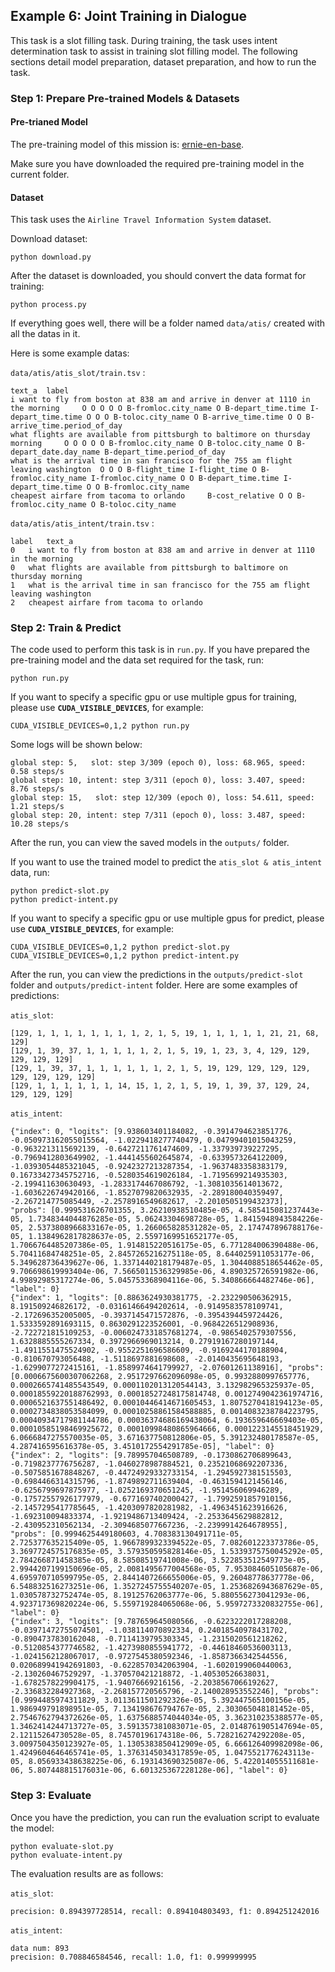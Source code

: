 ## Example 6: Joint Training in Dialogue
This task is a slot filling task. During training, the task uses intent determination task to assist in training slot filling model. The following sections detail model preparation, dataset preparation, and how to run the task.

### Step 1: Prepare Pre-trained Models & Datasets

#### Pre-trianed Model

The pre-training model of this mission is: [ernie-en-base](https://github.com/PaddlePaddle/PALM/tree/r0.3-api).

Make sure you have downloaded the required pre-training model in the current folder.


#### Dataset

This task uses the `Airline Travel Information System` dataset. 
 
Download dataset:
```shell
python download.py
```

After the dataset is downloaded, you should convert the data format for training:
```shell
python process.py
```

If everything goes well, there will be a folder named `data/atis/`  created with all the datas in it.

Here is some example datas:

`data/atis/atis_slot/train.tsv` :
```
text_a	label
i want to fly from boston at 838 am and arrive in denver at 1110 in the morning 	O O O O O B-fromloc.city_name O B-depart_time.time I-depart_time.time O O O B-toloc.city_name O B-arrive_time.time O O B-arrive_time.period_of_day 
what flights are available from pittsburgh to baltimore on thursday morning 	O O O O O B-fromloc.city_name O B-toloc.city_name O B-depart_date.day_name B-depart_time.period_of_day 
what is the arrival time in san francisco for the 755 am flight leaving washington 	O O O B-flight_time I-flight_time O B-fromloc.city_name I-fromloc.city_name O O B-depart_time.time I-depart_time.time O O B-fromloc.city_name 
cheapest airfare from tacoma to orlando 	B-cost_relative O O B-fromloc.city_name O B-toloc.city_name 
```

`data/atis/atis_intent/train.tsv` :
```
label	text_a
0	i want to fly from boston at 838 am and arrive in denver at 1110 in the morning
0	what flights are available from pittsburgh to baltimore on thursday morning
1	what is the arrival time in san francisco for the 755 am flight leaving washington
2	cheapest airfare from tacoma to orlando
```

### Step 2: Train & Predict

The code used to perform this task is in `run.py`. If you have prepared the pre-training model and the data set required for the task, run:

```shell
python run.py
```

If you want to specify a specific gpu or use multiple gpus for training, please use **`CUDA_VISIBLE_DEVICES`**, for example:

```shell
CUDA_VISIBLE_DEVICES=0,1,2 python run.py
```

Some logs will be shown below:

```
global step: 5,   slot: step 3/309 (epoch 0), loss: 68.965, speed: 0.58 steps/s
global step: 10, intent: step 3/311 (epoch 0), loss: 3.407, speed: 8.76 steps/s
global step: 15,   slot: step 12/309 (epoch 0), loss: 54.611, speed: 1.21 steps/s
global step: 20, intent: step 7/311 (epoch 0), loss: 3.487, speed: 10.28 steps/s
```


After the run, you can view the saved models in the `outputs/` folder.


If you want to use the trained model to predict the `atis_slot & atis_intent` data, run:

```shell
python predict-slot.py
python predict-intent.py
```

If you want to specify a specific gpu or use multiple gpus for predict, please use **`CUDA_VISIBLE_DEVICES`**, for example:

```shell
CUDA_VISIBLE_DEVICES=0,1,2 python predict-slot.py
CUDA_VISIBLE_DEVICES=0,1,2 python predict-intent.py
```

After the run, you can view the predictions in the `outputs/predict-slot` folder and `outputs/predict-intent` folder. Here are some examples of predictions:

`atis_slot`:
```
[129, 1, 1, 1, 1, 1, 1, 1, 1, 2, 1, 5, 19, 1, 1, 1, 1, 1, 21, 21, 68, 129]
[129, 1, 39, 37, 1, 1, 1, 1, 1, 2, 1, 5, 19, 1, 23, 3, 4, 129, 129, 129, 129, 129]
[129, 1, 39, 37, 1, 1, 1, 1, 1, 1, 2, 1, 5, 19, 129, 129, 129, 129, 129, 129, 129, 129]
[129, 1, 1, 1, 1, 1, 1, 14, 15, 1, 2, 1, 5, 19, 1, 39, 37, 129, 24, 129, 129, 129]
```

`atis_intent`:
```
{"index": 0, "logits": [9.938603401184082, -0.3914794623851776, -0.050973162055015564, -1.0229418277740479, 0.04799401015043259, -0.9632213115692139, -0.6427211761474609, -1.337939739227295, -0.7969412803649902, -1.4441455602645874, -0.6339573264122009, -1.0393054485321045, -0.9242327213287354, -1.9637483358383179, 0.16733427345752716, -0.5280354619026184, -1.7195699214935303, -2.199411630630493, -1.2833174467086792, -1.3081035614013672, -1.6036226749420166, -1.8527079820632935, -2.289180040359497, -2.267214775085449, -2.2578916549682617, -2.2010505199432373], "probs": [0.999531626701355, 3.26210938510485e-05, 4.585415081237443e-05, 1.7348344044876285e-05, 5.06243304698728e-05, 1.8415948943584226e-05, 2.5373808966833167e-05, 1.266065828531282e-05, 2.174747896788176e-05, 1.1384962817828637e-05, 2.5597169951652177e-05, 1.7066764485207386e-05, 1.914815220516175e-05, 6.771284006390488e-06, 5.70411684748251e-05, 2.8457265216275118e-05, 8.644025911053177e-06, 5.349628736439627e-06, 1.3371440218179487e-05, 1.3044088518654462e-05, 9.706698619993404e-06, 7.5665011536329985e-06, 4.890325726591982e-06, 4.99892985317274e-06, 5.045753368904116e-06, 5.340866664482746e-06], "label": 0}
{"index": 1, "logits": [0.8863624930381775, -2.232290506362915, 8.191509246826172, -0.03161466494202614, -0.9149583578109741, -2.172696352005005, -0.3937145471572876, -0.3954394459724426, 1.5333592891693115, 0.8630291223526001, -0.9684226512908936, -2.722721815109253, -0.0060247331857681274, -0.9865402579307556, 1.6328885555267334, 0.3972966969013214, 0.27919167280197144, -1.4911551475524902, -0.9552251696586609, -0.9169244170188904, -0.810670793056488, -1.5118697881698608, -2.0140435695648193, -1.6299077272415161, -1.8589974641799927, -2.07601261138916], "probs": [0.0006675600307062268, 2.9517297662096098e-05, 0.9932880997657776, 0.0002665741485543549, 0.0001102013120544143, 3.132982965325937e-05, 0.00018559220188762993, 0.00018527248175814748, 0.0012749042361974716, 0.0006521637551486492, 0.00010446414671605453, 1.8075270418194123e-05, 0.0002734838053584099, 0.00010258861584588885, 0.0014083238784223795, 0.00040934717981144786, 0.00036374686169438064, 6.193659646669403e-05, 0.00010585198469925672, 0.00010998480865964666, 0.0001223145518451929, 6.0666847275570035e-05, 3.671637750812806e-05, 5.391232480178587e-05, 4.287416595616378e-05, 3.4510172554291785e-05], "label": 0}
{"index": 2, "logits": [9.789957046508789, -0.1730862706899643, -0.7198237776756287, -1.0460278987884521, 0.23521068692207336, -0.5075851678848267, -0.44724929332733154, -1.2945927381515503, -0.6984466314315796, -1.8749892711639404, -0.4631594121456146, -0.6256799697875977, -1.0252169370651245, -1.951456069946289, -0.17572557926177979, -0.6771697402000427, -1.7992591857910156, -2.1457295417785645, -1.4203097820281982, -1.4963451623916626, -1.692310094833374, -1.9219486713409424, -2.2533645629882812, -2.430952310562134, -2.3094685077667236, -2.2399914264678955], "probs": [0.9994625449180603, 4.708383130491711e-05, 2.725377635215409e-05, 1.9667899323394522e-05, 7.082601223373786e-05, 3.3697724575176835e-05, 3.579350595828146e-05, 1.5339375750045292e-05, 2.784266871458385e-05, 8.58508519741008e-06, 3.522853512549773e-05, 2.9944207199150696e-05, 2.0081495677004568e-05, 7.953084605105687e-06, 4.695970710599795e-05, 2.8441407266655006e-05, 9.26048778637778e-06, 6.548832516273251e-06, 1.3527245755540207e-05, 1.2536826943687629e-05, 1.030578732752474e-05, 8.19125762063777e-06, 5.880556273041293e-06, 4.923717369820224e-06, 5.559719284065068e-06, 5.9597273320832755e-06], "label": 0}
{"index": 3, "logits": [9.787659645080566, -0.6223222017288208, -0.03971472755074501, -1.038114070892334, 0.24018540978431702, -0.8904737830162048, -0.7114139795303345, -1.2315020561218262, -0.5120854377746582, -1.4273980855941772, -0.44618460536003113, -1.0241562128067017, -0.9727545380592346, -1.8587366342544556, 0.020689941942691803, -0.6228570342063904, -1.6020199060440063, -2.130260467529297, -1.370570421218872, -1.40530526638031, -1.6782578229904175, -1.94076669216156, -2.2038567066192627, -2.336832284927368, -2.268157720565796, -2.140028953552246], "probs": [0.9994485974311829, 3.0113611501292326e-05, 5.392447565100156e-05, 1.986949791898951e-05, 7.134198676794767e-05, 2.303065048181452e-05, 2.7546762794372626e-05, 1.6375688574044034e-05, 3.362310235388577e-05, 1.3462414244713727e-05, 3.591357381083071e-05, 2.0148761905147694e-05, 2.12115264730528e-05, 8.74570196174318e-06, 5.728216274292208e-05, 3.0097504350123927e-05, 1.1305383850412909e-05, 6.666126409982098e-06, 1.4249604646465741e-05, 1.3763145034317859e-05, 1.0475521776243113e-05, 8.056933438638225e-06, 6.193143690325087e-06, 5.422014055511681e-06, 5.807448815176031e-06, 6.601325367228128e-06], "label": 0}
```

### Step 3: Evaluate

Once you have the prediction, you can run the evaluation script to evaluate the model:

```shell
python evaluate-slot.py
python evaluate-intent.py
```

The evaluation results are as follows:

`atis_slot`:
```
precision: 0.894397728514, recall: 0.894104803493, f1: 0.894251242016
```

`atis_intent`:
```
data num: 893
precision: 0.708846584546, recall: 1.0, f1: 0.999999995
```
